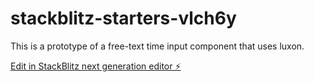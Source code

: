 # stackblitz-starters-vlch6y

This is a prototype of a free-text time input component that uses luxon.

[Edit in StackBlitz next generation editor ⚡️](https://stackblitz.com/~/github.com/eh1160/stackblitz-starters-vlch6y)